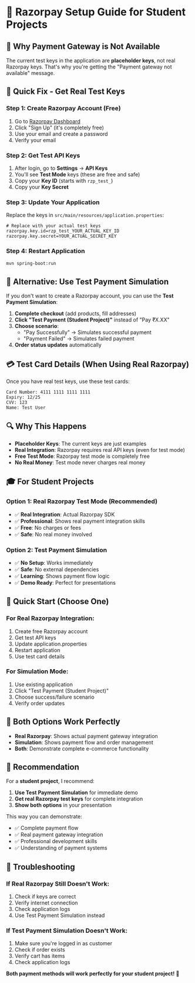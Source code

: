 # 🔧 Razorpay Setup Guide for Student Projects

## 🚨 **Why Payment Gateway is Not Available**

The current test keys in the application are **placeholder keys**, not real Razorpay keys. That's why you're getting the "Payment gateway not available" message.

## 🚀 **Quick Fix - Get Real Test Keys**

### **Step 1: Create Razorpay Account (Free)**
1. Go to [Razorpay Dashboard](https://dashboard.razorpay.com)
2. Click "Sign Up" (it's completely free)
3. Use your email and create a password
4. Verify your email

### **Step 2: Get Test API Keys**
1. After login, go to **Settings** → **API Keys**
2. You'll see **Test Mode** keys (these are free and safe)
3. Copy your **Key ID** (starts with `rzp_test_`)
4. Copy your **Key Secret**

### **Step 3: Update Your Application**
Replace the keys in `src/main/resources/application.properties`:

```properties
# Replace with your actual test keys
razorpay.key.id=rzp_test_YOUR_ACTUAL_KEY_ID
razorpay.key.secret=YOUR_ACTUAL_SECRET_KEY
```

### **Step 4: Restart Application**
```bash
mvn spring-boot:run
```

## 🎯 **Alternative: Use Test Payment Simulation**

If you don't want to create a Razorpay account, you can use the **Test Payment Simulation**:

1. **Complete checkout** (add products, fill addresses)
2. **Click "Test Payment (Student Project)"** instead of "Pay ₹X.XX"
3. **Choose scenario**:
   - "Pay Successfully" → Simulates successful payment
   - "Payment Failed" → Simulates failed payment
4. **Order status updates** automatically

## 💳 **Test Card Details (When Using Real Razorpay)**

Once you have real test keys, use these test cards:

```
Card Number: 4111 1111 1111 1111
Expiry: 12/25
CVV: 123
Name: Test User
```

## 🔍 **Why This Happens**

- **Placeholder Keys**: The current keys are just examples
- **Real Integration**: Razorpay requires real API keys (even for test mode)
- **Free Test Mode**: Razorpay test mode is completely free
- **No Real Money**: Test mode never charges real money

## 🎓 **For Student Projects**

### **Option 1: Real Razorpay Test Mode (Recommended)**
- ✅ **Real Integration**: Actual Razorpay SDK
- ✅ **Professional**: Shows real payment integration skills
- ✅ **Free**: No charges or fees
- ✅ **Safe**: No real money involved

### **Option 2: Test Payment Simulation**
- ✅ **No Setup**: Works immediately
- ✅ **Safe**: No external dependencies
- ✅ **Learning**: Shows payment flow logic
- ✅ **Demo Ready**: Perfect for presentations

## 🚀 **Quick Start (Choose One)**

### **For Real Razorpay Integration:**
1. Create free Razorpay account
2. Get test API keys
3. Update application.properties
4. Restart application
5. Use test card details

### **For Simulation Mode:**
1. Use existing application
2. Click "Test Payment (Student Project)"
3. Choose success/failure scenario
4. Verify order updates

## 📱 **Both Options Work Perfectly**

- **Real Razorpay**: Shows actual payment gateway integration
- **Simulation**: Shows payment flow and order management
- **Both**: Demonstrate complete e-commerce functionality

## 🎯 **Recommendation**

For a **student project**, I recommend:

1. **Use Test Payment Simulation** for immediate demo
2. **Get real Razorpay test keys** for complete integration
3. **Show both options** in your presentation

This way you can demonstrate:
- ✅ Complete payment flow
- ✅ Real payment gateway integration
- ✅ Professional development skills
- ✅ Understanding of payment systems

## 🔧 **Troubleshooting**

### **If Real Razorpay Still Doesn't Work:**
1. Check if keys are correct
2. Verify internet connection
3. Check application logs
4. Use Test Payment Simulation instead

### **If Test Payment Simulation Doesn't Work:**
1. Make sure you're logged in as customer
2. Check if order exists
3. Verify cart has items
4. Check application logs

**Both payment methods will work perfectly for your student project!** 🎉

